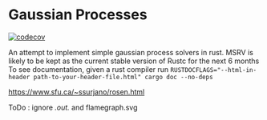# Gaussian Processes

[![codecov](https://codecov.io/gh/KGrewal1/gauss/graph/badge.svg?token=LIMOLGUZF9)](https://codecov.io/gh/KGrewal1/gauss)

An attempt to implement simple gaussian process solvers in rust.
MSRV is likely to be kept as the current stable version of Rustc for the next 6 months
To see documentation, given a rust compiler run
`RUSTDOCFLAGS="--html-in-header path-to-your-header-file.html" cargo doc --no-deps`

<https://www.sfu.ca/~ssurjano/rosen.html>

ToDo : ignore *.out.* and flamegraph.svg
